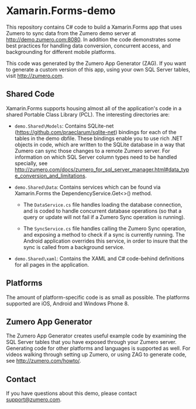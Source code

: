 Xamarin.Forms-demo
==================

This repository contains C# code to build a Xamarin.Forms app that 
uses Zumero to sync data from the Zumero demo server at 
http://demo.zumero.com:8080.  In addition the code demonstrates some
best practices for handling data conversion, concurrent access, and 
backgrounding for different mobile platforms.

This code was generated by the Zumero App Generator (ZAG). If you 
want to generate a custom version of this app, using your own SQL 
Server tables, visit http://zumero.com.

Shared Code
----

Xamarin.Forms supports housing almost all of the application's code in
a shared Portable Class Library (PCL). The interesting directories are:

 - `demo.Shared\Models`: Contains SQLite-net (https://github.com/praeclarum/sqlite-net)
bindings for each of the tables in the demo dbfile. These bindings enable you to 
use rich .NET objects in code, which are written to the SQLite database in a way 
that Zumero can sync those changes to a remote Zumero server. For information on 
which SQL Server column types need to be handled specially, see 
http://zumero.com/docs/zumero_for_sql_server_manager.html#data_type_conversion_and_limitations.

 - `demo.Shared\Data`: Contains services which can be found via Xamarin.Forms 
the DependencyService.Get<>() method.  

    - The `DataService.cs` file handles loading the database connection, and is coded 
    to handle concurrent database operations (so that a query or update will not fail 
    if a Zumero Sync operation is running).

    - The `SyncService.cs` file handles calling the Zumero Sync operation, and exposing 
    a method to check if a sync is currently running.  The Android application overrides
    this service, in order to insure that the sync is called from a background service.
    
 - `demo.Shared\xaml`: Contains the XAML and C# code-behind definitions for all 
    pages in the application. 

Platforms
----

The amount of platform-specific code is as small as possible.  The platforms 
supported are iOS, Android and Windows Phone 8.


Zumero App Generator
----

The Zumero App Generator creates useful example code by examining the SQL Server tables
that you have exposed through your Zumero server. Generating code for other platforms and
languages is supported as well.  For videos walking through setting up Zumero, or using 
ZAG to generate code, see http://zumero.com/howto/.

Contact
----

If you have questions about this demo, please contact support@zumero.com.

